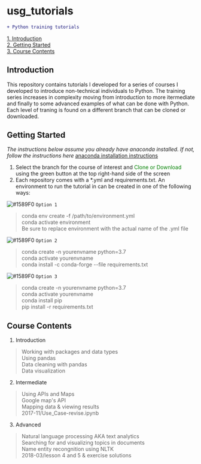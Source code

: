 # usg_tutorials
```diff
+ Python training tutorials
```
[1. Introduction](#Introduction) <br>
[2. Getting Started](#Getting-Started) <br>
[3. Course Contents](#Course-Contents) <br>

## Introduction
This repository contains tutorials I developed for a series of courses I developed to introduce non-technical individuals to Python.  The training series increases in complexity moving from introduction to more itermediate and finally to some advanced examples of what can be done with Python.  Each level of traning is found on a different branch that can be cloned or downloaded.

## Getting Started
*The instructions below assume you already have anaconda installed.  If not, follow the instructions here* <a href="https://docs.anaconda.com/anaconda/install/">anaconda installation instructions</a>
1. Select the branch for the course of interest and <font color="green">Clone or Download</font> using the green button at the top right-hand side of the screen <br>
2. Each repository comes with a <span>&#42;</span>.yml and requirements.txt.  An environment to run the tutorial in can be created in one of the following ways:

![#1589F0](https://placehold.it/15/1589F0/000000?text=+) `Option 1`
<blockquote> 
    <p> 
        conda env create -f /path/to/environment.yml 
        <br>conda activate environment
        <br>Be sure to replace environment with the actual name of the .yml file
    </p> 
</blockquote>

![#1589F0](https://placehold.it/15/1589F0/000000?text=+) `Option 2`
<blockquote> 
    <p> 
        conda create -n yourenvname python=3.7
        <br>conda activate yourenvname
        <br>conda install -c conda-forge --file requirements.txt
    </p> 
</blockquote>

![#1589F0](https://placehold.it/15/1589F0/000000?text=+) `Option 3`
<blockquote> 
    <p> 
        conda create -n yourenvname python=3.7
        <br>conda activate yourenvname
        <br>conda install pip
        <br>pip install -r requirements.txt
    </p> 
</blockquote>

## Course Contents
1. Introduction
<blockquote> 
    <p> 
        Working with packages and data types 
        <br>Using pandas
        <br>Data cleaning with pandas
        <br>Data visualization
    </p> 
</blockquote>

2. Intermediate
<blockquote> 
    <p> 
        Using APIs and Maps
        <br>Google map's API
        <br>Mapping data & viewing results
        <br>2017-11/Use_Case-revise.ipynb
    </p> 
</blockquote>

3. Advanced
<blockquote> 
    <p> 
        Natural language processing AKA text analytics
        <br>Searching for and visualizing topics in documents
        <br>Name entity recongnition using NLTK
        <br>2018-03/lesson 4 and 5 & exercise solutions
    </p> 
</blockquote>


